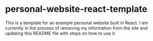 # personal-website-react-template

This is a template for an example personal website built in React. I am currently in the process of removing my information from the site and updating this README file with steps on how to use it. 
